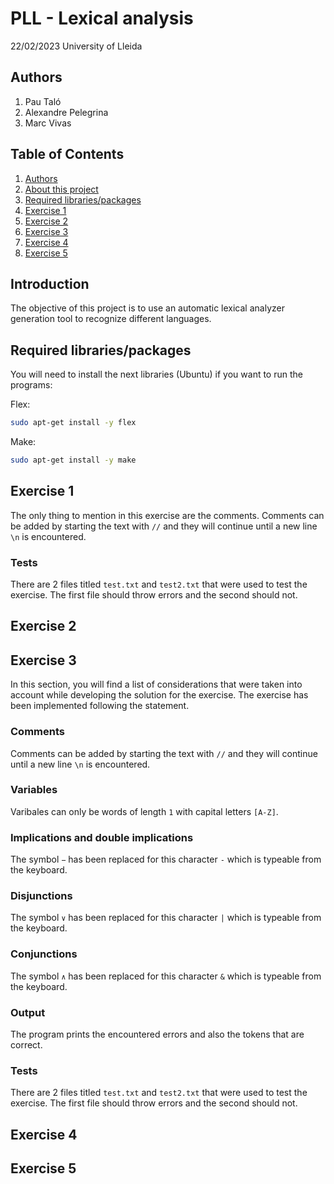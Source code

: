 # PLL - Lexical analysis
22/02/2023
University of Lleida

## Authors
1. Pau Taló
2. Alexandre Pelegrina
3. Marc Vivas

## Table of Contents
1. [Authors](#authors)
2. [About this project](#introduction)
3. [Required libraries/packages](#required-libraries/packages)
4. [Exercise 1](#exercise-1)
5. [Exercise 2](#exercise-2)
6. [Exercise 3](#exercise-3)
7. [Exercise 4](#exercise-4)
8. [Exercise 5](#exercise-5)

## Introduction
The objective of this project is to use an automatic lexical analyzer generation tool to recognize different languages.

## Required libraries/packages
You will need to install the next libraries (Ubuntu) if you want to run the programs:

Flex:
```bash
sudo apt-get install -y flex
```
Make:
```bash
sudo apt-get install -y make
```

## Exercise 1
The only thing to mention in this exercise are the comments. Comments can be added by starting the text with `//` and they will continue until a new line `\n` is encountered.
### Tests
There are 2 files titled `test.txt` and `test2.txt` that were used to test the exercise. The first file should throw errors and the second should not.
## Exercise 2

## Exercise 3
In this section, you will find a list of considerations that were taken into account while developing the solution for the exercise. The exercise has been implemented following the statement.
### Comments
Comments can be added by starting the text with `//` and they will continue until a new line `\n` is encountered.
### Variables
Varibales can only be words of length `1` with capital letters `[A-Z]`.
### Implications and double implications
The symbol `−` has been replaced for this character `-` which is typeable from the keyboard.
### Disjunctions
The symbol `∨` has been replaced for this character `|` which is typeable from the keyboard.
### Conjunctions
The symbol `∧` has been replaced for this character `&` which is typeable from the keyboard.
### Output
The program prints the encountered errors and also the tokens that are correct.
### Tests
There are 2 files titled `test.txt` and `test2.txt` that were used to test the exercise. The first file should throw errors and the second should not.
## Exercise 4
## Exercise 5
